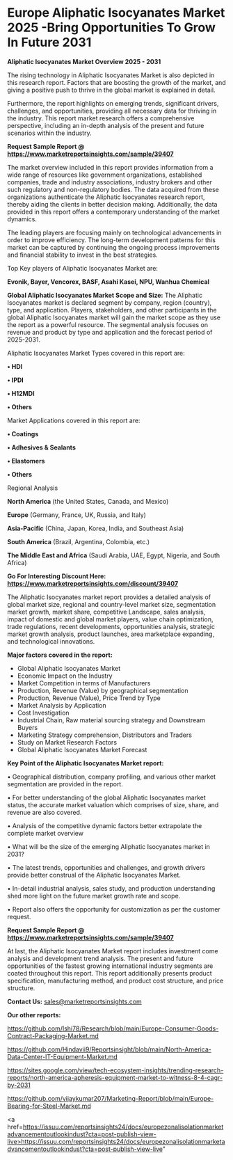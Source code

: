 # Europe Aliphatic Isocyanates Market 2025 -Bring Opportunities To Grow In Future 2031

<Strong> Aliphatic Isocyanates Market Overview 2025 - 2031</strong>

The rising technology in Aliphatic Isocyanates Market is also depicted in this research report. Factors that are boosting the growth of the market, and giving a positive push to thrive in the global market is explained in detail.

Furthermore, the report highlights on emerging trends, significant drivers, challenges, and opportunities, providing all necessary data for thriving in the industry. This report market research offers a comprehensive perspective, including an in-depth analysis of the present and future scenarios within the industry.

<strong>Request Sample Report @ <a href=https://www.marketreportsinsights.com/sample/39407>https://www.marketreportsinsights.com/sample/39407</a></strong>

The market overview included in this report provides information from a wide range of resources like government organizations, established companies, trade and industry associations, industry brokers and other such regulatory and non-regulatory bodies. The data acquired from these organizations authenticate the Aliphatic Isocyanates research report, thereby aiding the clients in better decision making. Additionally, the data provided in this report offers a contemporary understanding of the market dynamics.

The leading players are focusing mainly on technological advancements in order to improve efficiency. The long-term development patterns for this market can be captured by continuing the ongoing process improvements and financial stability to invest in the best strategies.

Top Key players of Aliphatic Isocyanates Market are:

<strong>Evonik, Bayer, Vencorex, BASF, Asahi Kasei, NPU, Wanhua Chemical</strong>

<strong><b>Global Aliphatic Isocyanates Market Scope and Size:</b></strong>
The Aliphatic Isocyanates market is declared segment by company, region (country), type, and application. Players, stakeholders, and other participants in the global Aliphatic Isocyanates market will gain the market scope as they use the report as a powerful resource. The segmental analysis focuses on revenue and product by type and application and the forecast period of 2025-2031.

Aliphatic Isocyanates Market Types covered in this report are:

<strong>•  HDI

•  IPDI

•  H12MDI

•  Others</strong>

Market Applications covered in this report are:

<strong>•  Coatings

•  Adhesives & Sealants

•  Elastomers

•  Others</strong> 

Regional Analysis

<strong>North America</strong> (the United States, Canada, and Mexico)

<strong>Europe</strong> (Germany, France, UK, Russia, and Italy)

<strong>Asia-Pacific</strong> (China, Japan, Korea, India, and Southeast Asia)

<strong>South America</strong> (Brazil, Argentina, Colombia, etc.)

<strong>The Middle East and Africa</strong> (Saudi Arabia, UAE, Egypt, Nigeria, and South Africa)

<strong>Go For Interesting Discount Here: <a href=https://www.marketreportsinsights.com/discount/39407>https://www.marketreportsinsights.com/discount/39407</a></strong>

The Aliphatic Isocyanates market report provides a detailed analysis of global market size, regional and country-level market size, segmentation market growth, market share, competitive Landscape, sales analysis, impact of domestic and global market players, value chain optimization, trade regulations, recent developments, opportunities analysis, strategic market growth analysis, product launches, area marketplace expanding, and technological innovations.

<strong><b>Major factors covered in the report:</b></strong>
<ul>
  <li>Global Aliphatic Isocyanates Market </li>
  <li>Economic Impact on the Industry</li>
  <li>Market Competition in terms of Manufacturers</li>
  <li>Production, Revenue (Value) by geographical segmentation</li>
  <li>Production, Revenue (Value), Price Trend by Type</li>
  <li>Market Analysis by Application</li>
  <li>Cost Investigation</li>
  <li>Industrial Chain, Raw material sourcing strategy and Downstream Buyers</li>
  <li>Marketing Strategy comprehension, Distributors and Traders</li>
  <li>Study on Market Research Factors</li>
  <li>Global Aliphatic Isocyanates Market Forecast</li>
</ul>

<strong><b>Key Point of the Aliphatic Isocyanates Market report:</b></strong>

• Geographical distribution, company profiling, and various other market segmentation are provided in the report.

• For better understanding of the global Aliphatic Isocyanates market status, the accurate market valuation which comprises of size, share, and revenue are also covered.

• Analysis of the competitive dynamic factors better extrapolate the complete market overview

• What will be the size of the emerging Aliphatic Isocyanates market in 2031?

• The latest trends, opportunities and challenges, and growth drivers provide better construal of the Aliphatic Isocyanates Market.

• In-detail industrial analysis, sales study, and production understanding shed more light on the future market growth rate and scope.

• Report also offers the opportunity for customization as per the customer request.

<strong>Request Sample Report @ <a href=https://www.marketreportsinsights.com/sample/39407>https://www.marketreportsinsights.com/sample/39407</a></strong>

At last, the Aliphatic Isocyanates Market report includes investment come analysis and development trend analysis. The present and future opportunities of the fastest growing international industry segments are coated throughout this report. This report additionally presents product specification, manufacturing method, and product cost structure, and price structure.

<strong>Contact Us:</strong>
sales@marketreportsinsights.com

<strong>Our other reports:</strong>

<a href=https://github.com/Ishi78/Research/blob/main/Europe-Consumer-Goods-Contract-Packaging-Market.md>https://github.com/Ishi78/Research/blob/main/Europe-Consumer-Goods-Contract-Packaging-Market.md</a>

<a href=https://github.com/Hindavii9/Reportsinsight/blob/main/North-America-Data-Center-IT-Equipment-Market.md>https://github.com/Hindavii9/Reportsinsight/blob/main/North-America-Data-Center-IT-Equipment-Market.md</a>

<a href=https://sites.google.com/view/tech-ecosystem-insights/trending-research-reports/north-america-apheresis-equipment-market-to-witness-8-4-cagr-by-2031>https://sites.google.com/view/tech-ecosystem-insights/trending-research-reports/north-america-apheresis-equipment-market-to-witness-8-4-cagr-by-2031</a>

<a href=https://github.com/vijaykumar207/Marketing-Report/blob/main/Europe-Bearing-for-Steel-Market.md>https://github.com/vijaykumar207/Marketing-Report/blob/main/Europe-Bearing-for-Steel-Market.md</a>

<a href=https://issuu.com/reportsinsights24/docs/europezonalisolationmarketadvancementoutlookindust?cta=post-publish-view-live>https://issuu.com/reportsinsights24/docs/europezonalisolationmarketadvancementoutlookindust?cta=post-publish-view-live</a>"
